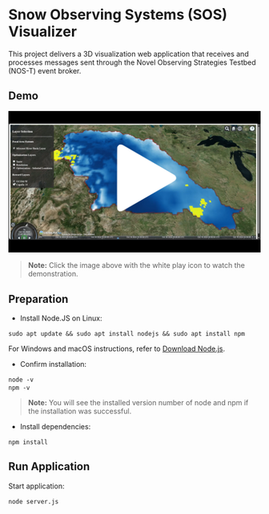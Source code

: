 # Snow Observing Systems (SOS) Visualizer

This project delivers a 3D visualization web application that receives and processes messages sent through the Novel Observing Strategies Testbed (NOS-T) event broker.

## Demo

<!-- [![Watch the video](media/image.png)](https://youtu.be/zKBMltZmC8g) -->

<a href="https://youtu.be/zKBMltZmC8g" target="_blank">
  <img src="media/image.png" alt="Watch the video" />
</a>

> **Note:** Click the image above with the white play icon to watch the demonstration.

## Preparation

- Install Node.JS on Linux:
```
sudo apt update && sudo apt install nodejs && sudo apt install npm
```

For Windows and macOS instructions, refer to [Download Node.js](https://nodejs.org/en/download/package-manager).

- Confirm installation:
```
node -v
npm -v
```
> **Note:** You will see the installed version number of node and npm if the installation was successful.

- Install dependencies:

```
npm install
```

## Run Application

Start application:

```
node server.js
```
